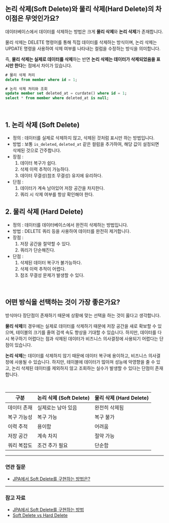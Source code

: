 ## 논리 삭제(Soft Delete)와 물리 삭제(Hard Delete)의 차이점은 무엇인가요?
데이터베이스에서 데이터를 삭제하는 방법은 크게 **물리 삭제**와 **논리 삭제**가 존재합니다. 

물리 삭제는 DELETE 명령어를 통해 직접 데이터를 삭제하는 방식이며, 논리 삭제는 UPDATE 명령을 사용하여 삭제 여부를 나타내는 컬럼을 수정하는 방식을 의미합니다. 

즉, **물리 삭제는 실제로 데이터를 삭제**하는 반면 **논리 삭제는 데이터가 삭제되었음을 표시만 한다**는 점에서 차이가 있습니다.
```sql
# 물리 삭제 처리
delete from member where id = 1;

# 논리 삭제 처리와 조회
update member set deleted_at = curdate() where id = 1;
select * from member where deleted_at is null;
```
<br>

## 1. 논리 삭제 (Soft Delete)
- 정의 : 데이터를 실제로 삭제하지 않고, 삭제된 것처럼 표시만 하는 방법입니다.
- 방법 : 보통 `is_deleted`, `deleted_at` 같은 컬럼을 추가하여, 해당 값이 설정되면 삭제된 것으로 간주합니다.
- 장점 :
  1. 데이터 복구가 쉽다.
  2. 삭제 이력 추적이 가능하다.
  3. 데이터 무결성(참조 무결성) 유지에 유리하다.
- 단점 :
  1. 데이터가 계속 남아있어 저장 공간을 차지한다.
  2. 쿼리 시 삭제 여부를 항상 확인해야 한다.
 
## 2. 물리 삭제 (Hard Delete)
- 정의 : 데이터를 데이터베이스에서 완전히 삭제하는 방법입니다.
- 방법 : DELETE 쿼리 등을 사용하여 데이터를 완전히 제거합니다.
- 장점 :
  1. 저장 공간을 절약할 수 있다.
  2. 쿼리가 단순해진다.
- 단점 :
  1. 삭제된 데이터 복구가 불가능하다.
  2. 삭제 이력 추적이 어렵다.
  3. 참조 무결성 문제가 발생할 수 있다.

<br>

## 어떤 방식을 선택하는 것이 가장 좋은가요?
방식마다 장단점이 존재하기 때문에 상황에 맞는 선택을 하는 것이 옳다고 생각합니다.

**물리 삭제**의 경우에는 실제로 데이터를 삭제하기 때문에 저장 공간을 새로 확보할 수 있으며, 테이블의 크기를 줄여 검색 속도 향상을 기대할 수 있습니다. 하지만, 데이터를 다시 복구하기 어렵다는 점과 삭제된 데이터가 비즈니스 의사결정에 사용되기 어렵다는 단점이 있습니다.

**논리 삭제**는 데이터를 삭제하지 않기 때문에 데이터 복구에 용이하고, 비즈니스 의사결정에 사용될 수 있습니다. 하지만, 테이블에 데이터가 많아져 성능에 악영향을 줄 수 있고, 논리 삭제된 데이터를 제외하지 않고 조회하는 실수가 발생할 수 있다는 단점이 존재합니다.

<br>

| 구분         | 논리 삭제 (Soft Delete)   | 물리 삭제 (Hard Delete)   |
|--------------|--------------------------|--------------------------|
| 데이터 존재  | 실제로는 남아 있음       | 완전히 삭제됨            |
| 복구 가능성  | 복구 가능                | 복구 불가                |
| 이력 추적    | 용이함                   | 어려움                   |
| 저장 공간    | 계속 차지                | 절약 가능                |
| 쿼리 복잡도  | 조건 추가 필요           | 단순함                   |

---
### 연관 질문
- [JPA에서 Soft Delete를 구현하는 방법은?]()
---
### 참고 자료
- [JPA에서 Soft Delete를 구현하는 방법](https://engineerinsight.tistory.com/172)
- [Soft Delete vs Hard Delete](https://www.becomebetterprogrammer.com/soft-delete-vs-hard-delete/#Are_Soft_Deletes_Bad)
